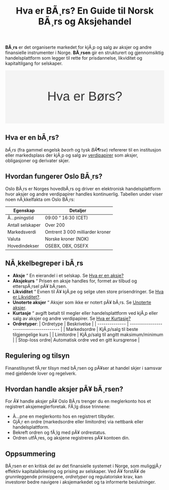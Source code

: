 ﻿---
title: "Hva er BÃ¸rs? En Guide til Norsk BÃ¸rs og Aksjehandel"
meta_title: "Hva er BÃ¸rs? En Guide til Norsk BÃ¸rs og Aksjehandel"
meta_description: '**BÃ¸rs** er det organiserte markedet for kjÃ¸p og salg av aksjer og andre finansielle instrumenter i Norge. **BÃ¸rsen** gir en strukturert og gjennomsiktig han...'
slug: bors
type: blog
layout: pages/single
---

**BÃ¸rs** er det organiserte markedet for kjÃ¸p og salg av aksjer og andre finansielle instrumenter i Norge. **BÃ¸rsen** gir en strukturert og gjennomsiktig handelsplattform som legger til rette for prisdannelse, likviditet og kapitaltilgang for selskaper.

![Hva er BÃ¸rs? En Guide til Norsk BÃ¸rs og Aksjehandel](bors-image.svg)

## Hva er en bÃ¸rs?

*bÃ¸rs* (fra gammel engelsk *beorh* og tysk *BÃ¶rse*) refererer til en institusjon eller markedsplass der kjÃ¸p og salg av [verdipapirer](/blogs/regnskap/hva-er-verdipapir "Hva er Verdipapir? En Komplett Guide til Verdipapirer") som aksjer, obligasjoner og derivater skjer.

## Hvordan fungerer Oslo BÃ¸rs?

Oslo BÃ¸rs er Norges hovedbÃ¸rs og driver en elektronisk handelsplattform hvor aksjer og andre verdipapirer handles kontinuerlig. Tabellen under viser noen nÃ¸kkelfakta om Oslo BÃ¸rs:

| Egenskap           | Detaljer                                |
| ------------------ | --------------------------------------- |
| Ã…pningstid         | 09:00 “ 16:30 (CET)                     |
| Antall selskaper   | Over 200                                |
| Markedsverdi       | Omtrent 3 000 milliarder kroner         |
| Valuta             | Norske kroner (NOK)                     |
| Hovedindekser      | OSEBX, OBX, OSEFX                       |

## NÃ¸kkelbegreper i bÃ¸rs

* **Aksje** “ En eierandel i et selskap. Se [Hva er en aksje?](/blogs/regnskap/hva-er-en-aksje "Hva er en Aksje?")
* **Aksjekurs** “ Prisen en aksje handles for, formet av tilbud og etterspÃ¸rsel pÃ¥ bÃ¸rsen.
* **Likviditet** “ Evnen til Ã¥ kjÃ¸pe og selge uten store prisendringer. Se [Hva er Likviditet?](/blogs/regnskap/hva-er-likviditet "Hva er Likviditet? En komplett guide til likviditetsstyring").
* **Unoterte aksjer** “ Aksjer som ikke er notert pÃ¥ bÃ¸rs. Se [Unoterte aksjer](/blogs/regnskap/unoterte-aksjer "Unoterte aksjer “ Veileder til investering og regnskapsfÃ¸ring").
* **Kurtasje** “ avgift betalt til megler eller handelsplattform ved kjÃ¸p eller salg av aksjer og andre verdipapirer. Se [Hva er Kurtasje?](/blogs/regnskap/kurtasje "Hva er Kurtasje? Guide til Kurtasje og Megleravgifter")
* **Ordretyper**:
  | Ordretype      | Beskrivelse                             |
  | -------------- | --------------------------------------- |
  | Markedsordre   | KjÃ¸p/salg til beste tilgjengelige kurs   |
  | Limitordre     | KjÃ¸p/salg til angitt maksimum/minimum    |
  | Stop-loss ordre| Automatisk ordre ved en gitt kursgrense |

## Regulering og tilsyn

Finanstilsynet fÃ¸rer tilsyn med bÃ¸rsen og pÃ¥ser at handel skjer i samsvar med gjeldende lover og regelverk.

## Hvordan handle aksjer pÃ¥ bÃ¸rsen?

For Ã¥ handle aksjer pÃ¥ Oslo BÃ¸rs trenger du en meglerkonto hos et registrert aksjemeglerforetak. FÃ¸lg disse trinnene:

*   Ã…pne en meglerkonto hos en registrert tilbyder.
*   GjÃ¸r en ordre (markedsordre eller limitordre) via nettbank eller handelsplattform.
*   Bekreft ordren og fÃ¸lg med pÃ¥ ordrestatus.
*   Ordren utfÃ¸res, og aksjene registreres pÃ¥ kontoen din.

## Oppsummering

BÃ¸rsen er en kritisk del av det finansielle systemet i Norge, som muliggjÃ¸r effektiv kapitalallokering og prising av selskaper. Ved Ã¥ forstÃ¥ de grunnleggende prinsippene, *ordretyper* og regulatoriske krav, kan investorer bedre navigere i aksjemarkedet og ta informerte beslutninger.




